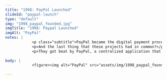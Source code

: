 ```yaml
--- 
title: "1998: PayPal Launched"
slideId: "paypal-launch"
type: "default"
img: "1998_paypal_founded.jpg"
imgTitle: "1998: Paypal Launched"
imgAlt: "PayPal"
notes: | 
            <p class="subtitle">PayPal became the digital payment processing service of choice.</p>
            <p>And the last thing that these projects had in common?</p>
            <p>They got beat by PayPal, a centralized application that became a top way to digitally transfer money without directly using banks.</p>
        
body: | 
            <figure><img alt="PayPal" src="assets/img/1998_paypal_founded.jpg" title="1998: Paypal Launched"></figure>
        
---
```

